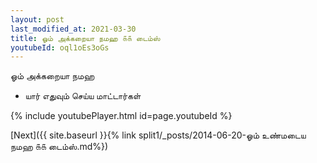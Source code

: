```yaml
---
layout: post
last_modified_at: 2021-03-30
title: ஓம் அக்கறையா நமஹ ௧௧ டைம்ஸ்
youtubeId: oql1oEs3oGs
---
```

 
 
 ஓம் அக்கறையா நமஹ  
 
 -  யார் எதுவும் செய்ய மாட்டார்கள் 
 
  
 
  
 
 
 
 
 
 


{% include youtubePlayer.html id=page.youtubeId %}
 
[Next]({{ site.baseurl }}{% link  split1/_posts/2014-06-20-ஓம் உண்மடைய நமஹ ௧௧ டைம்ஸ்.md%})
 
